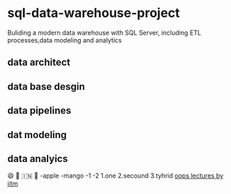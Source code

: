 # sql-data-warehouse-project
Buliding a modern data warehouse with SQL Server, including ETL processes,data modeling and analytics
## data **architect**
## data  **base desgin**
## **data pipelines**
## **dat modeling**
## **data analyics**
😄
🚀
🇮🇳
📅
-apple
-mango
 -1
 -2
1.one
2.secound
3.tyhrid
[oops lectures by iitm ](https://cse.iitm.ac.in/~rupesh/teaching/ooaia/jan25/)
